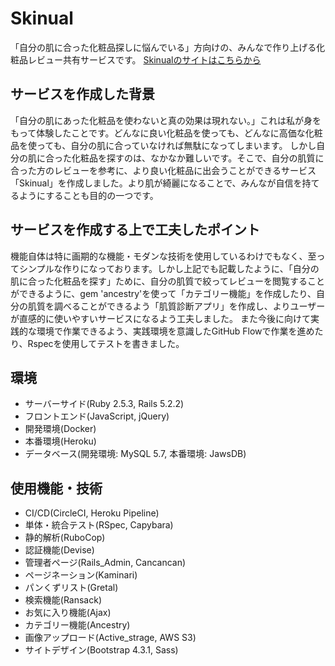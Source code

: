 # Skinual
「自分の肌に合った化粧品探しに悩んでいる」方向けの、みんなで作り上げる化粧品レビュー共有サービスです。
[Skinualのサイトはこちらから](https://skinual.herokuapp.com/)

## サービスを作成した背景
「自分の肌にあった化粧品を使わないと真の効果は現れない。」これは私が身をもって体験したことです。どんなに良い化粧品を使っても、どんなに高価な化粧品を使っても、自分の肌に合っていなければ無駄になってしまいます。
しかし自分の肌に合った化粧品を探すのは、なかなか難しいです。そこで、自分の肌質に合った方のレビューを参考に、より良い化粧品に出会うことができるサービス「Skinual」を作成しました。より肌が綺麗になることで、みんなが自信を持てるようにすることも目的の一つです。

## サービスを作成する上で工夫したポイント
機能自体は特に画期的な機能・モダンな技術を使用しているわけでもなく、至ってシンプルな作りになっております。しかし上記でも記載したように、「自分の肌に合った化粧品を探す」ために、自分の肌質で絞ってレビューを閲覧することができるように、gem 'ancestry'を使って「カテゴリー機能」を作成したり、自分の肌質を調べることができるよう「肌質診断アプリ」を作成し、よりユーザーが直感的に使いやすいサービスになるよう工夫しました。
また今後に向けて実践的な環境で作業できるよう、実践環境を意識したGitHub Flowで作業を進めたり、Rspecを使用してテストを書きました。

## 環境
* サーバーサイド(Ruby 2.5.3, Rails 5.2.2)
* フロントエンド(JavaScript, jQuery)
* 開発環境(Docker)
* 本番環境(Heroku)
* データベース(開発環境: MySQL 5.7, 本番環境: JawsDB)

## 使用機能・技術
* CI/CD(CircleCI, Heroku Pipeline)
* 単体・統合テスト(RSpec, Capybara)
* 静的解析(RuboCop)
* 認証機能(Devise)
* 管理者ページ(Rails_Admin, Cancancan)
* ページネーション(Kaminari)
* パンくずリスト(Gretal)
* 検索機能(Ransack)
* お気に入り機能(Ajax)
* カテゴリー機能(Ancestry)
* 画像アップロード(Active_strage, AWS S3)
* サイトデザイン(Bootstrap 4.3.1, Sass)
